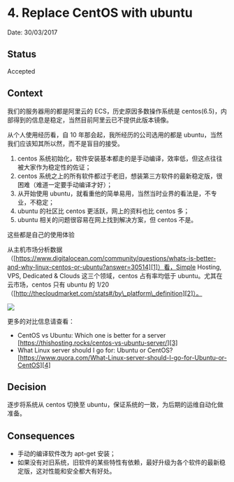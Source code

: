 # 4. Replace CentOS with ubuntu

Date: 30/03/2017

## Status

Accepted

## Context

 我们的服务器用的都是阿里云的 ECS，历史原因多数操作系统是 centos(6.5)，内部得到的信息是稳定，当然目前阿里云已不提供此版本镜像。

从个人使用经历看，自 10 年那会起，我所经历的公司选用的都是 ubuntu，当然我们应该知其所以然，而不是盲目的接受。

1. centos 系统初始化，软件安装基本都走的是手动编译，效率低，但这点往往被大家作为稳定性的佐证；
2. centos 系统之上的所有软件都过于老旧，想装第三方软件的最新稳定版，很困难（难道一定要手动编译才好）；
3. 从开始使用 ubuntu，就看重他的简单易用，当然当时业界的看法是，不专业，不稳定；
4. ubuntu 的社区比 centos 更活跃，网上的资料也比 centos 多；
5. ubuntu 相关的问题很容易在网上找到解决方案，但 centos 不是。

这些都是自己的使用体验

从主机市场分析数据（[https://www.digitalocean.com/community/questions/whats-is-better-and-why-linux-centos-or-ubuntu?answer=30514][1]）看，Simple Hosting, VPS, Dedicated & Clouds 这三个领域，centos 占有率均低于 ubuntu。尤其在云市场，centos 只有 ubuntu 的 1/20（[http://thecloudmarket.com/stats#/by\_platform\_definition][2]）。

![][image-1]

更多的对比信息请查看：

* CentOS vs Ubuntu: Which one is better for a server [https://thishosting.rocks/centos-vs-ubuntu-server/][3]
* What Linux server should I go for: Ubuntu or CentOS? [https://www.quora.com/What-Linux-server-should-I-go-for-Ubuntu-or-CentOS][4]

## Decision

逐步将系统从 centos 切换至 ubuntu，保证系统的一致，为后期的运维自动化做准备。

## Consequences

* 手动的编译软件改为 apt-get 安装；
* 如果没有对旧系统，旧软件的某些特性有依赖，最好升级为各个软件的最新稳定版，这对性能和安全都大有好处。

[1]:	https://www.digitalocean.com/community/questions/whats-is-better-and-why-linux-centos-or-ubuntu?answer=30514
[2]:	http://thecloudmarket.com/stats#/by_platform_definition
[3]:	https://thishosting.rocks/centos-vs-ubuntu-server/
[4]:	https://www.quora.com/What-Linux-server-should-I-go-for-Ubuntu-or-CentOS

[image-1]:	files/centos-vs-ubuntu-in-clouds.png